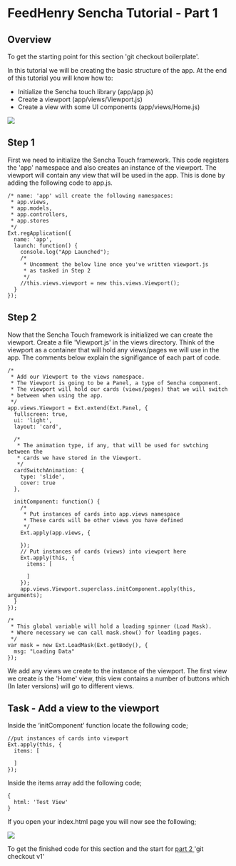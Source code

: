 # FeedHenry Sencha Tutorial - Part 1

## Overview

To get the starting point for this section 'git checkout boilerplate'.

In this tutorial we will be creating the basic structure of the app. At the end of this tutorial you will know how to:

* Initialize the Sencha touch library   (app/app.js)
* Create a viewport                     (app/views/Viewport.js)
* Create a view with some UI components (app/views/Home.js)

![](https://github.com/feedhenry/FH-Training-App-Sencha/raw/v1/docs/HomeView.png)

## Step 1

First we need to initialize the Sencha Touch framework. This code registers the 'app' namespace and also creates an instance of the viewport. The viewport will contain any view that will be used in the app. This is done by adding the following code to app.js.

	/* name: 'app' will create the following namespaces:
	 * app.views,
	 * app.models,
	 * app.controllers,
	 * app.stores
	 */
	Ext.regApplication({
	  name: 'app',
	  launch: function() {
	  	console.log("App Launched");
	  	/*
	  	 * Uncomment the below line once you've written viewport.js
	  	 * as tasked in Step 2
	  	 */
	    //this.views.viewport = new this.views.Viewport();
	  }
	});

## Step 2

Now that the Sencha Touch framework is initialized we can create the viewport. Create a file 'Viewport.js' in the views directory. Think of the viewport as a container that will hold any views/pages we will use in the app. The comments below explain the signifigance of each part of code.

	/*
	 * Add our Viewport to the views namespace. 
	 * The Viewport is going to be a Panel, a type of Sencha component.
	 * The viewport will hold our cards (views/pages) that we will switch
	 * between when using the app.
	 */
	app.views.Viewport = Ext.extend(Ext.Panel, {
	  fullscreen: true,
	  ui: 'light',
	  layout: 'card',

	  /*
	   * The animation type, if any, that will be used for swtching between the
	   * cards we have stored in the Viewport.
	   */
	  cardSwitchAnimation: {
	    type: 'slide',
	    cover: true
	  },

	  initComponent: function() {
	    /*
	     * Put instances of cards into app.views namespace
	     * These cards will be other views you have defined
	     */
	    Ext.apply(app.views, {

	    });
	    // Put instances of cards (views) into viewport here
	    Ext.apply(this, {
	      items: [

	      ]
	    });
	    app.views.Viewport.superclass.initComponent.apply(this, arguments);
	  }
	});

	/*
	 * This global variable will hold a loading spinner (Load Mask). 
	 * Where necessary we can call mask.show() for loading pages.
	 */
	var mask = new Ext.LoadMask(Ext.getBody(), {
	  msg: "Loading Data"
	});


We add any views we create to the instance of the viewport. The first view we create is the 'Home' view, this view contains a number of buttons which (In later versions) will go to different views.

## Task - Add a view to the viewport

Inside the ‘initComponent’ function locate the following code;

	//put instances of cards into viewport
	Ext.apply(this, {
	  items: [

	  ]
	});

Inside the items array add the following code;

	{
	  html: 'Test View'
	}

If you open your index.html page you will now see the following;

![](https://github.com/feedhenry/FH-Training-App-Sencha/raw/v1/docs/TestView.png)

To get the finished code for this section and the start for <a href="https://github.com/feedhenry/FH-Training-App-Sencha/tree/v1">part 2 </a>'git checkout v1'